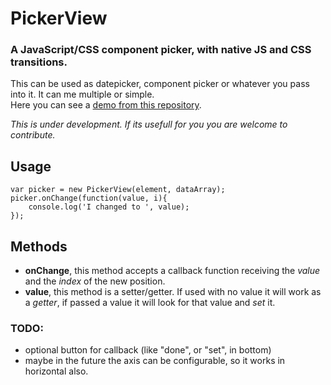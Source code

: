 
# PickerView

### A JavaScript/CSS component picker, with native JS and CSS transitions.



This can be used as datepicker, component picker or whatever you pass into it. It can me multiple or simple.  
Here you can see a [demo from this repository](https://rawgit.com/SergioCrisostomo/ComponentPicker/master/demo.html).

_This is under development. If its usefull for you you are welcome to contribute._

## Usage

    var picker = new PickerView(element, dataArray);
	picker.onChange(function(value, i){
		console.log('I changed to ', value);
	});


## Methods

 - **onChange**, this method accepts a callback function receiving the _value_ and the _index_ of the new position.
 - **value**, this method is a setter/getter. If used with no value it will work as a _getter_, if passed a value it will look for that value and _set_ it.


### TODO:

 - optional button for callback (like "done", or "set", in bottom)
 - maybe in the future the axis can be configurable, so it works in horizontal also.
